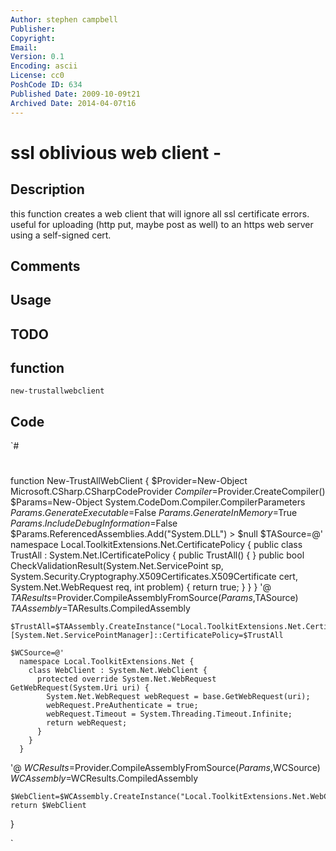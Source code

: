 ```yaml
---
Author: stephen campbell
Publisher: 
Copyright: 
Email: 
Version: 0.1
Encoding: ascii
License: cc0
PoshCode ID: 634
Published Date: 2009-10-09t21
Archived Date: 2014-04-07t16
---
```


# ssl oblivious web client - 

## Description

this function creates a web client that will ignore all ssl certificate errors. useful for uploading (http put, maybe post as well) to an https web server using a self-signed cert.

## Comments



## Usage



## TODO



## function

`new-trustallwebclient`

## Code

`#
 #
 function New-TrustAllWebClient {
 	$Provider=New-Object Microsoft.CSharp.CSharpCodeProvider
 	$Compiler=$Provider.CreateCompiler()
 	$Params=New-Object System.CodeDom.Compiler.CompilerParameters
 	$Params.GenerateExecutable=$False
 	$Params.GenerateInMemory=$True
 	$Params.IncludeDebugInformation=$False
 	$Params.ReferencedAssemblies.Add("System.DLL") > $null
 	$TASource=@'
 	  namespace Local.ToolkitExtensions.Net.CertificatePolicy {
 	    public class TrustAll : System.Net.ICertificatePolicy {
 	      public TrustAll() { 
 	      }
 	      public bool CheckValidationResult(System.Net.ServicePoint sp,
 	        System.Security.Cryptography.X509Certificates.X509Certificate cert, 
 	        System.Net.WebRequest req, int problem) {
 	        return true;
 	      }
 	    }
 	  }
 '@ 
 	$TAResults=$Provider.CompileAssemblyFromSource($Params,$TASource)
 	$TAAssembly=$TAResults.CompiledAssembly
 
 	$TrustAll=$TAAssembly.CreateInstance("Local.ToolkitExtensions.Net.CertificatePolicy.TrustAll")
 	[System.Net.ServicePointManager]::CertificatePolicy=$TrustAll
 
 	$WCSource=@'
 	  namespace Local.ToolkitExtensions.Net {
 	    class WebClient : System.Net.WebClient {
 	      protected override System.Net.WebRequest GetWebRequest(System.Uri uri) {
 	        System.Net.WebRequest webRequest = base.GetWebRequest(uri);
 	        webRequest.PreAuthenticate = true;
 	        webRequest.Timeout = System.Threading.Timeout.Infinite;
 	        return webRequest;
 	      }
 	    }
 	  }
 '@
 	$WCResults=$Provider.CompileAssemblyFromSource($Params,$WCSource)
 	$WCAssembly=$WCResults.CompiledAssembly
 
 	$WebClient=$WCAssembly.CreateInstance("Local.ToolkitExtensions.Net.WebClient")
 	return $WebClient
 }
 
`

